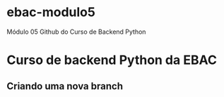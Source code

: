 # ebac-modulo5
Módulo 05 Github do Curso de Backend Python

# Curso de backend Python da EBAC

## Criando uma nova branch
 